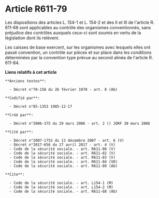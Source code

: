 # Article R611-79

Les dispositions des articles L. 154-1 et L. 154-2 et des II et III de l'article R. 611-68 sont applicables au contrôle des
organismes conventionnés, sans préjudice des contrôles auxquels ceux-ci sont soumis en vertu de la législation dont ils
relèvent.

Les caisses de base exercent, sur les organismes avec lesquels elles ont passé convention, un contrôle sur pièces et sur
place dans les conditions déterminées par la convention type prévue au second alinéa de l'article R. 611-84.

**Liens relatifs à cet article**

	**Anciens textes**:

	  - Décret n°70-158 du 26 février 1970 - art. 8 (Ab)

	**Codifié par**:

	  - Décret n°85-1353 1985-12-17

	**Créé par**:

	  - Décret n°2006-375 du 29 mars 2006 - art. 2 () JORF 30 mars 2006

	**Cité par**:

	  - Décret n°2007-1752 du 13 décembre 2007 - art. 6 (V)
	  - Décret n°2017-656 du 27 avril 2017 - art. 4 (V)
	  - Code de la sécurité sociale. - art. R611-80 (V)
	  - Code de la sécurité sociale. - art. R611-82 (V)
	  - Code de la sécurité sociale. - art. R611-83 (V)
	  - Code de la sécurité sociale. - art. R611-84 (VD)
	  - Code de la sécurité sociale. - art. R611-89 (Ab)

	**Cite**:

	  - Code de la sécurité sociale. - art. L154-1 (M)
	  - Code de la sécurité sociale. - art. L154-2 (M)
	  - Code de la sécurité sociale. - art. R611-68 (Ab)
